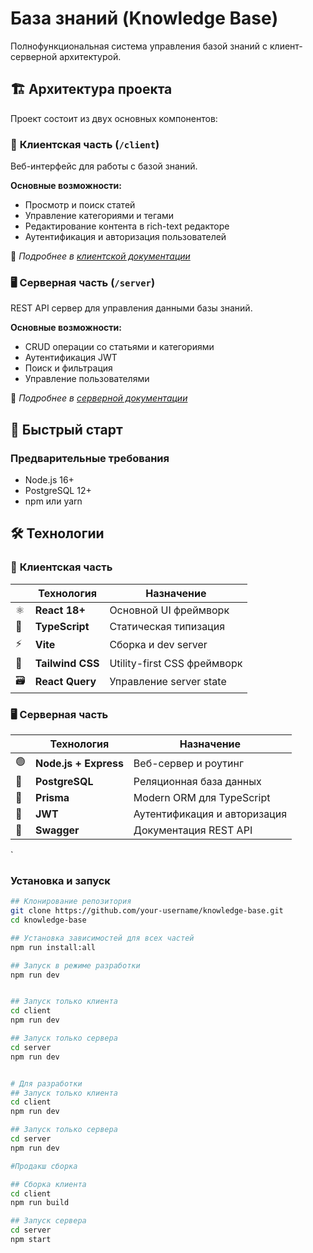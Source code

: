 # База знаний (Knowledge Base)

Полнофункциональная система управления базой знаний с клиент-серверной архитектурой.

## 🏗️ Архитектура проекта

Проект состоит из двух основных компонентов:

### 📱 **Клиентская часть** (`/client`)
Веб-интерфейс для работы с базой знаний.

**Основные возможности:**
- Просмотр и поиск статей
- Управление категориями и тегами
- Редактирование контента в rich-text редакторе
- Аутентификация и авторизация пользователей

📖 *Подробнее в [клиентской документации](./client/README.md)*

### 🖥️ **Серверная часть** (`/server`)
REST API сервер для управления данными базы знаний.

**Основные возможности:**
- CRUD операции со статьями и категориями
- Аутентификация JWT
- Поиск и фильтрация
- Управление пользователями

📖 *Подробнее в [серверной документации](./server/README.md)*

## 🚀 Быстрый старт

### Предварительные требования
- Node.js 16+
- PostgreSQL 12+
- npm или yarn

## 🛠️ Технологии

### 📱 **Клиентская часть**
<div align="center">

| | Технология | Назначение |
|-|------------|------------|
| ⚛️ | **React 18+** | Основной UI фреймворк |
| 🔷 | **TypeScript** | Статическая типизация |
| ⚡ | **Vite** | Сборка и dev server |
| 🎨 | **Tailwind CSS** | Utility-first CSS фреймворк |
| 🗃️ | **React Query** | Управление server state |

</div>

### 🖥️ **Серверная часть**
<div align="center">

| | Технология | Назначение |
|-|------------|------------|
| 🟢 | **Node.js + Express** | Веб-сервер и роутинг |
| 🐘 | **PostgreSQL** | Реляционная база данных |
| 🔌 | **Prisma** | Modern ORM для TypeScript |
| 🔐 | **JWT** | Аутентификация и авторизация |
| 📖 | **Swagger** | Документация REST API |

</div>`

### Установка и запуск

```bash
## Клонирование репозитория
git clone https://github.com/your-username/knowledge-base.git
cd knowledge-base

## Установка зависимостей для всех частей
npm run install:all

## Запуск в режиме разработки
npm run dev


## Запуск только клиента
cd client
npm run dev

## Запуск только сервера
cd server
npm run dev


# Для разработки
## Запуск только клиента
cd client
npm run dev

## Запуск только сервера
cd server
npm run dev

#Продакш сборка 

## Сборка клиента
cd client
npm run build

## Запуск сервера
cd server
npm start